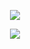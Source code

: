 
<p align="center">
 <a href="#" alt="ket02jfu (Artyom Vukolov) GitHub stats">
  <img src="https://github-readme-stats.vercel.app/api?username=ket02jfu&theme=tokyonight&show_icons=true&include_all_commits=true&hide_border=true"/>
 </a>
</p>


<p align="center">
 <a href="#" alt="ket02jfu (Artyom Vukolov) GitHub stats">
  <img src="https://github-readme-stats.vercel.app/api/top-langs/?username=ket02jfu&layout=compact&theme=tokyonight&hide_border=true&langs_count=10"/>
 </a>
</p>


